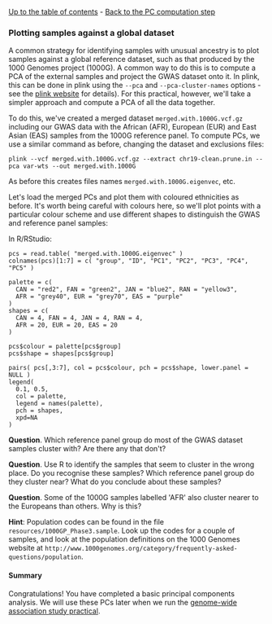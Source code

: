 [Up to the table of contents](Introduction.md) - [Back to the PC computation step](computing_PCs.md)

### Plotting samples against a global dataset

A common strategy for identifying samples with unusual ancestry is to plot samples against a global
reference dataset, such as that produced by the 1000 Genomes project (1000G). A common way to do
this is to compute a PCA of the external samples and project the GWAS dataset onto it. In plink,
this can be done in plink using the `--pca` and `--pca-cluster-names` options - see the [plink
website](https://www.cog-genomics.org/plink/) for details). For this practical, however, we'll take
a simpler approach and compute a PCA of all the data together.

To do this, we've created a merged dataset `merged.with.1000G.vcf.gz` including our GWAS data with the African (AFR), European (EUR) and East Asian (EAS) samples from the 1000G reference panel.  To compute PCs, we use a similar command as before, changing the dataset and exclusions files:

```
plink --vcf merged.with.1000G.vcf.gz --extract chr19-clean.prune.in --pca var-wts --out merged.with.1000G
```

As before this creates files names `merged.with.1000G.eigenvec`, etc.

Let's load the merged PCs and plot them with coloured ethnicities as before.  It's worth being careful with colours here, so we'll plot points with a particular colour scheme and use different shapes to distinguish the GWAS and reference panel samples:

In R/RStudio:

```
pcs = read.table( "merged.with.1000G.eigenvec" )
colnames(pcs)[1:7] = c( "group", "ID", "PC1", "PC2", "PC3", "PC4", "PC5" )

palette = c(
  CAN = "red2", FAN = "green2", JAN = "blue2", RAN = "yellow3",
  AFR = "grey40", EUR = "grey70", EAS = "purple"
)
shapes = c(
  CAN = 4, FAN = 4, JAN = 4, RAN = 4,
  AFR = 20, EUR = 20, EAS = 20
)

pcs$colour = palette[pcs$group]
pcs$shape = shapes[pcs$group]

pairs( pcs[,3:7], col = pcs$colour, pch = pcs$shape, lower.panel = NULL )
legend(
  0.1, 0.5,
  col = palette,
  legend = names(palette),
  pch = shapes,
  xpd=NA
)
```

**Question**. Which reference panel group do most of the GWAS dataset samples cluster with?  Are there any that don't?

**Question**. Use R to identify the samples that seem to cluster in the wrong place.  Do you recognise these samples?  Which reference panel group do they cluster near?  What do you conclude about these samples?

**Question**. Some of the 1000G samples labelled 'AFR' also cluster nearer to the Europeans than others.  Why is this?

**Hint**: Population codes can be found in the file `resources/1000GP_Phase3.sample`.  Look up the codes for a couple of samples, and look at the population definitions on the 1000 Genomes website at `http://www.1000genomes.org/category/frequently-asked-questions/population`.

#### Summary

Congratulations!  You have completed a basic principal components analysis.  We will use these PCs later when we run the [genome-wide association study practical]("../GWAS_analysis_practical").


